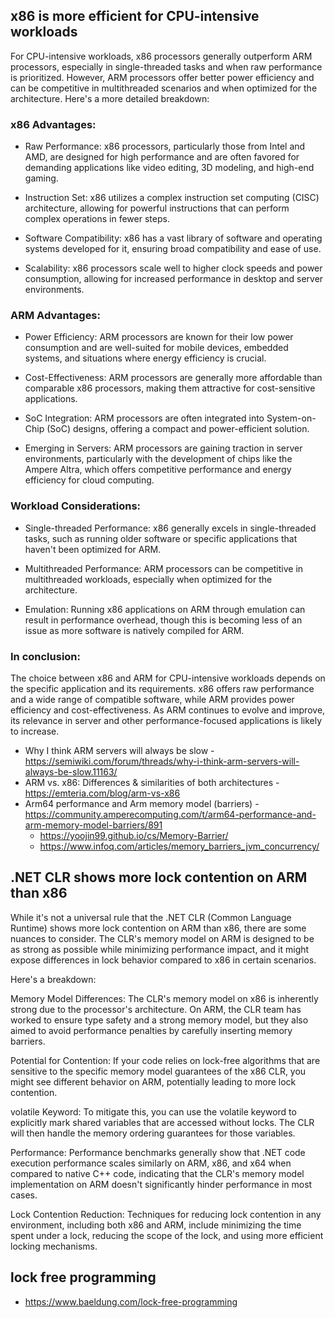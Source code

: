 ## x86 is more efficient for CPU-intensive workloads ##

For CPU-intensive workloads, x86 processors generally outperform ARM processors, especially in single-threaded tasks and when raw performance is prioritized. However, ARM processors offer better power efficiency and can be competitive in multithreaded scenarios and when optimized for the architecture. 
Here's a more detailed breakdown:

### x86 Advantages: ###
* Raw Performance:
x86 processors, particularly those from Intel and AMD, are designed for high performance and are often favored for demanding applications like video editing, 3D modeling, and high-end gaming. 

* Instruction Set:
x86 utilizes a complex instruction set computing (CISC) architecture, allowing for powerful instructions that can perform complex operations in fewer steps. 

* Software Compatibility:
x86 has a vast library of software and operating systems developed for it, ensuring broad compatibility and ease of use. 

* Scalability:
x86 processors scale well to higher clock speeds and power consumption, allowing for increased performance in desktop and server environments. 

### ARM Advantages: ###
* Power Efficiency:
ARM processors are known for their low power consumption and are well-suited for mobile devices, embedded systems, and situations where energy efficiency is crucial. 

* Cost-Effectiveness:
ARM processors are generally more affordable than comparable x86 processors, making them attractive for cost-sensitive applications. 

* SoC Integration:
ARM processors are often integrated into System-on-Chip (SoC) designs, offering a compact and power-efficient solution. 

* Emerging in Servers:
ARM processors are gaining traction in server environments, particularly with the development of chips like the Ampere Altra, which offers competitive performance and energy efficiency for cloud computing. 

### Workload Considerations: ###
* Single-threaded Performance:
x86 generally excels in single-threaded tasks, such as running older software or specific applications that haven't been optimized for ARM. 

* Multithreaded Performance:
ARM processors can be competitive in multithreaded workloads, especially when optimized for the architecture. 

* Emulation:
Running x86 applications on ARM through emulation can result in performance overhead, though this is becoming less of an issue as more software is natively compiled for ARM. 

### In conclusion: ###
The choice between x86 and ARM for CPU-intensive workloads depends on the specific application and its requirements. x86 offers raw performance and a wide range of compatible software, while ARM provides power efficiency and cost-effectiveness. As ARM continues to evolve and improve, its relevance in server and other performance-focused applications is likely to increase. 


* Why I think ARM servers will always be slow - https://semiwiki.com/forum/threads/why-i-think-arm-servers-will-always-be-slow.11163/
* ARM vs. x86: Differences & similarities of both architectures - https://emteria.com/blog/arm-vs-x86
* Arm64 performance and Arm memory model (barriers) - https://community.amperecomputing.com/t/arm64-performance-and-arm-memory-model-barriers/891
  * https://yoojin99.github.io/cs/Memory-Barrier/
  * https://www.infoq.com/articles/memory_barriers_jvm_concurrency/


## .NET CLR shows more lock contention on ARM than x86 ##

While it's not a universal rule that the .NET CLR (Common Language Runtime) shows more lock contention on ARM than x86, there are some nuances to consider. The CLR's memory model on ARM is designed to be as strong as possible while minimizing performance impact, and it might expose differences in lock behavior compared to x86 in certain scenarios. 

Here's a breakdown:

Memory Model Differences:
The CLR's memory model on x86 is inherently strong due to the processor's architecture. On ARM, the CLR team has worked to ensure type safety and a strong memory model, but they also aimed to avoid performance penalties by carefully inserting memory barriers. 

Potential for Contention:
If your code relies on lock-free algorithms that are sensitive to the specific memory model guarantees of the x86 CLR, you might see different behavior on ARM, potentially leading to more lock contention. 

volatile Keyword:
To mitigate this, you can use the volatile keyword to explicitly mark shared variables that are accessed without locks. The CLR will then handle the memory ordering guarantees for those variables. 

Performance:
Performance benchmarks generally show that .NET code execution performance scales similarly on ARM, x86, and x64 when compared to native C++ code, indicating that the CLR's memory model implementation on ARM doesn't significantly hinder performance in most cases. 

Lock Contention Reduction:
Techniques for reducing lock contention in any environment, including both x86 and ARM, include minimizing the time spent under a lock, reducing the scope of the lock, and using more efficient locking mechanisms. 

## lock free programming ##

* https://www.baeldung.com/lock-free-programming
